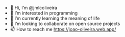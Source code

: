 - 👋 Hi, I’m @jmlcoliveira
- 👀 I’m interested in programming
- 🌱 I’m currently learning the meaning of life
- 💞️ I’m looking to collaborate on open source projects
- 📫 How to reach me https://joao-oliveira.web.app/

<!---
jmlcoliveira/jmlcoliveira is a ✨ special ✨ repository because its `README.md` (this file) appears on your GitHub profile.
You can click the Preview link to take a look at your changes.
--->
